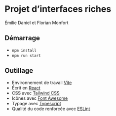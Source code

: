 # Projet d’interfaces riches

Émilie Daniel et Florian Monfort

## Démarrage

* `npm install`
* `npm run start`

## Outillage

* Environnement de travail [Vite](https://vitejs.dev/)
* Écrit en [React](https://react.dev/)
* CSS avec [Tailwind CSS](https://tailwindcss.com/)
* Icônes avec [Font Awesome](https://fontawesome.com/)
* Typage avec [Typescript](https://www.typescriptlang.org/)
* Qualité du code renforcée avec [ESLint](https://eslint.org/)
